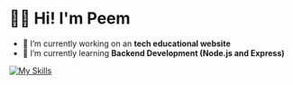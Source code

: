 <h1>👋🏻 Hi! I'm Peem</h1>

- 🔭 I’m currently working on an **tech educational website**
- 🌱 I’m currently learning **Backend Development (Node.js and Express)**

[![My Skills](https://skillicons.dev/icons?i=js,ts,html,css,react,tailwind,bootstrap,nodejs,postgres)](https://skillicons.dev)

<!--
**s-wongtanatip/s-wongtanatip** is a ✨ _special_ ✨ repository because its `README.md` (this file) appears on your GitHub profile.

Here are some ideas to get you started:

- 🔭 I’m currently working on ...
- 🌱 I’m currently learning ...
- 👯 I’m looking to collaborate on ...
- 🤔 I’m looking for help with ...
- 💬 Ask me about ...
- 📫 How to reach me: ...
- 😄 Pronouns: ...
- ⚡ Fun fact: ...
-->

